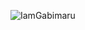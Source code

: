 ![IamGabimaru](https://leetcard.jacoblin.cool/IamGabimaru?theme=dark&font=Black%20Ops%20One&ext=heatmap)
